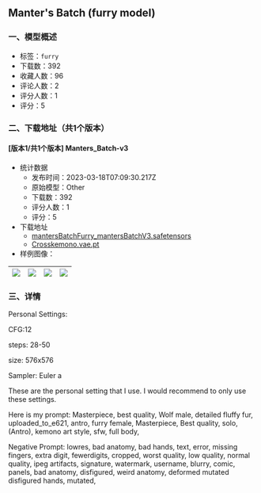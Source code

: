 ## Manter's Batch (furry model)
### 一、模型概述

- 标签：`furry`
- 下载数：392
- 收藏人数：96
- 评论人数：2
- 评分人数：1
- 评分：5

### 二、下载地址（共1个版本）

#### [版本1/共1个版本] Manters_Batch-v3

- 统计数据
  - 发布时间：2023-03-18T07:09:30.217Z
  - 原始模型：Other
  - 下载数：392
  - 评分人数：1
  - 评分：5
- 下载地址
  - [mantersBatchFurry_mantersBatchV3.safetensors](https://civitai.com/api/download/models/24947)
  - [Crosskemono.vae.pt](https://civitai.com/api/download/models/24947?type=VAE&format=Other)
- 样例图像：

| <img src="https://image.civitai.com/xG1nkqKTMzGDvpLrqFT7WA/efa43e47-0211-490f-c42d-77e825f99600/width=450/272808.jpeg" /> | <img src="https://image.civitai.com/xG1nkqKTMzGDvpLrqFT7WA/eced240a-03ef-4ca9-dce0-50434479f700/width=450/272817.jpeg" /> | <img src="https://image.civitai.com/xG1nkqKTMzGDvpLrqFT7WA/f85117a8-233c-449f-f5d3-e86f50172d00/width=450/272816.jpeg" /> | <img src="https://image.civitai.com/xG1nkqKTMzGDvpLrqFT7WA/f84ba24a-2efd-4c05-7ef4-3faef6b9c400/width=450/272815.jpeg" /> |
| ---- | ---- | ---- | ---- |


### 三、详情
<p>Personal Settings:</p><p></p><p>CFG:12</p><p></p><p>steps: 28-50</p><p></p><p>size: 576x576</p><p></p><p>Sampler: Euler a</p><p></p><p>These are the personal setting that I use. I would recommend to only use these settings.</p><p></p><p>Here is my prompt: Masterpiece,  best quality, Wolf male, detailed fluffy fur, uploaded_to_e621, antro, furry female, Masterpiece, Best quality, solo, (Antro), kemono art style, sfw, full body, </p><p>Negative Prompt: lowres, bad anatomy, bad hands, text, error, missing fingers, extra digit, fewerdigits, cropped, worst quality, low quality, normal quality, ipeg artifacts, signature, watermark, username, blurry, comic, panels, bad anatomy, disfigured, weird anatomy, deformed mutated disfigured hands, mutated,</p><p></p>